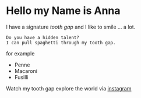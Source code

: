 # Hello my Name is Anna

I have a signature *tooth gap* and I like to smile ... a lot. 

```
Do you have a hidden talent?
I can pull spaghetti through my tooth gap.
```
for example
* Penne
* Macaroni
* Fusilli

Watch my tooth gap explore the world via [instagram](https://www.instagram.com/annamariakatharinaannika/)
